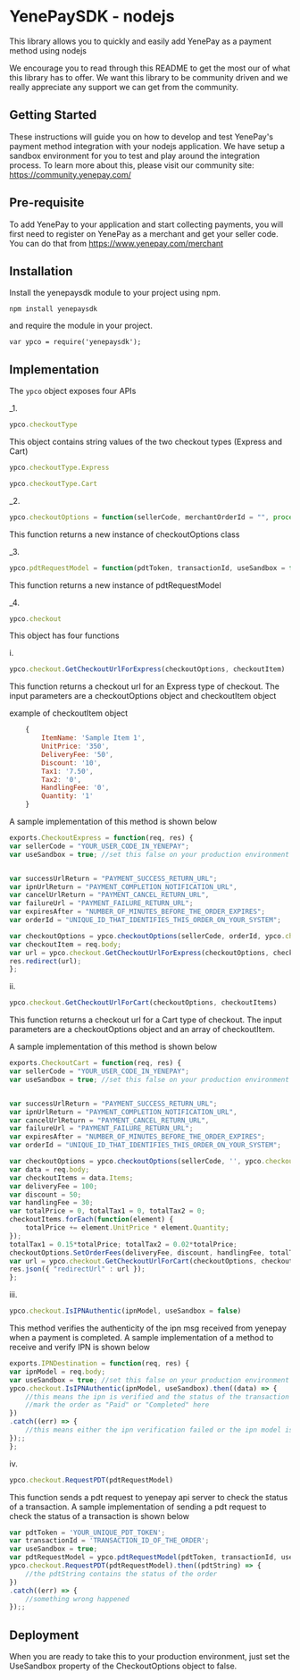 # YenePaySDK - nodejs

This library allows you to quickly and easily add YenePay as a payment method using nodejs

We encourage you to read through this README to get the most our of what this library has to offer. We want this library to be community driven and we really appreciate any support we can get from the community.

## Getting Started

These instructions will guide you on how to develop and test YenePay's payment method integration with your nodejs application. We have setup a sandbox environment for you to test and play around the integration process. To learn more about this, please visit our community site: https://community.yenepay.com/

## Pre-requisite

To add YenePay to your application and start collecting payments, you will first need to register on YenePay as a merchant and get your seller code. You can do that from https://www.yenepay.com/merchant

## Installation

Install the yenepaysdk module to your project using npm.

```npm install yenepaysdk```

and require the module in your project.

```var ypco = require('yenepaysdk');```

## Implementation

The ```ypco``` object exposes four APIs

_1.

```javascript
ypco.checkoutType
```

This object contains string values of the two checkout types (Express and Cart)

```javascript
ypco.checkoutType.Express 

ypco.checkoutType.Cart
```

_2.

```javascript
ypco.checkoutOptions = function(sellerCode, merchantOrderId = "", process = _checkoutType.Express, useSandbox = false, expiresAfter = null, successReturn = "", cancelReturn = "", ipnUrl = "", failureUrl = "")
```

This function returns a new instance of checkoutOptions class

_3.

```javascript
ypco.pdtRequestModel = function(pdtToken, transactionId, useSandbox = false)
```

This function returns a new instance of pdtRequestModel

_4.

```javascript
ypco.checkout
```

This object has four functions

i. 

```javascript
ypco.checkout.GetCheckoutUrlForExpress(checkoutOptions, checkoutItem)
```

This function returns a checkout url for an Express type of checkout. The input parameters are a checkoutOptions object and checkoutItem object

example of checkoutItem object

```javascript
    { 
        ItemName: 'Sample Item 1',
        UnitPrice: '350',
        DeliveryFee: '50',
        Discount: '10',
        Tax1: '7.50',
        Tax2: '0',
        HandlingFee: '0',
        Quantity: '1'
    }
```

A sample implementation of this method is shown below

```javascript
exports.CheckoutExpress = function(req, res) {
var sellerCode = "YOUR_USER_CODE_IN_YENEPAY";
var useSandbox = true; //set this false on your production environment


var successUrlReturn = "PAYMENT_SUCCESS_RETURN_URL";
var ipnUrlReturn = "PAYMENT_COMPLETION_NOTIFICATION_URL",
var cancelUrlReturn = "PAYMENT_CANCEL_RETURN_URL",
var failureUrl = "PAYMENT_FAILURE_RETURN_URL";
var expiresAfter = "NUMBER_OF_MINUTES_BEFORE_THE_ORDER_EXPIRES";
var orderId = "UNIQUE_ID_THAT_IDENTIFIES_THIS_ORDER_ON_YOUR_SYSTEM";

var checkoutOptions = ypco.checkoutOptions(sellerCode, orderId, ypco.checkoutType.Express, useSandbox, expiresAfter, successUrlReturn, cancelUrlReturn, ipnUrlReturn, failureUrl);
var checkoutItem = req.body;
var url = ypco.checkout.GetCheckoutUrlForExpress(checkoutOptions, checkoutItem);
res.redirect(url);
};
```

ii. 

```javascript
ypco.checkout.GetCheckoutUrlForCart(checkoutOptions, checkoutItems)
```

This function returns a checkout url for a Cart type of checkout. The input parameters are a checkoutOptions object and an array of checkoutItem. 

A sample implementation of this method is shown below

```javascript
exports.CheckoutCart = function(req, res) {
var sellerCode = "YOUR_USER_CODE_IN_YENEPAY";
var useSandbox = true; //set this false on your production environment


var successUrlReturn = "PAYMENT_SUCCESS_RETURN_URL";
var ipnUrlReturn = "PAYMENT_COMPLETION_NOTIFICATION_URL",
var cancelUrlReturn = "PAYMENT_CANCEL_RETURN_URL",
var failureUrl = "PAYMENT_FAILURE_RETURN_URL";
var expiresAfter = "NUMBER_OF_MINUTES_BEFORE_THE_ORDER_EXPIRES";
var orderId = "UNIQUE_ID_THAT_IDENTIFIES_THIS_ORDER_ON_YOUR_SYSTEM";

var checkoutOptions = ypco.checkoutOptions(sellerCode, '', ypco.checkoutType.Cart, useSandbox, expiresAfter, successUrlReturn, cancelUrlReturn, ipnUrlReturn, failureUrl);
var data = req.body;
var checkoutItems = data.Items;
var deliveryFee = 100;
var discount = 50;
var handlingFee = 30;
var totalPrice = 0, totalTax1 = 0, totalTax2 = 0;
checkoutItems.forEach(function(element) {
    totalPrice += element.UnitPrice * element.Quantity;
});
totalTax1 = 0.15*totalPrice; totalTax2 = 0.02*totalPrice;
checkoutOptions.SetOrderFees(deliveryFee, discount, handlingFee, totalTax1, totalTax2);
var url = ypco.checkout.GetCheckoutUrlForCart(checkoutOptions, checkoutItems);
res.json({ "redirectUrl" : url });
};
```

iii. 

```javascript
ypco.checkout.IsIPNAuthentic(ipnModel, useSandbox = false)
```

This method verifies the authenticity of the ipn msg received from yenepay when a payment is completed. A sample implementation of a method to receive and verify IPN is shown below

```javascript
exports.IPNDestination = function(req, res) {
var ipnModel = req.body;
var useSandbox = true; //set this false on your production environment
ypco.checkout.IsIPNAuthentic(ipnModel, useSandbox).then((data) => {
    //this means the ipn is verified and the status of the transaction is COMPLETED
    //mark the order as "Paid" or "Completed" here
})
.catch((err) => {
    //this means either the ipn verification failed or the ipn model is INVALIDs
});;
};
```

iv. 

```javascript
ypco.checkout.RequestPDT(pdtRequestModel)
```

This function sends a pdt request to yenepay api server to check the status of a transaction.
A sample implementation of sending a pdt request to check the status of a transaction is shown below

```javascript
var pdtToken = 'YOUR_UNIQUE_PDT_TOKEN';
var transactionId = 'TRANSACTION_ID_OF_THE_ORDER';
var useSandbox = true;
var pdtRequestModel = ypco.pdtRequestModel(pdtToken, transactionId, useSandbox);
ypco.checkout.RequestPDT(pdtRequestModel).then((pdtString) => {
    //the pdtString contains the status of the order
})
.catch((err) => {
    //something wrong happened
});;
```

## Deployment

When you are ready to take this to your production environment, just set the UseSandbox property of the CheckoutOptions object to false.